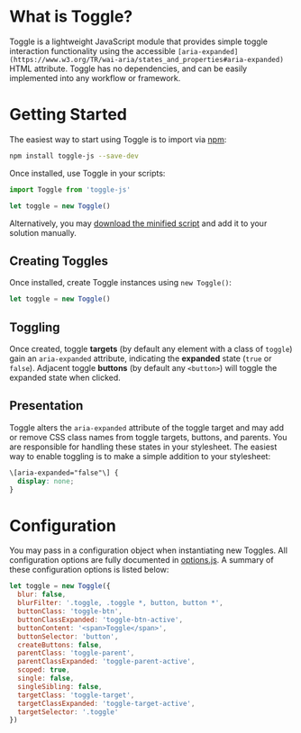 # What is Toggle?
Toggle is a lightweight JavaScript module that provides simple toggle interaction functionality using the accessible `[aria-expanded](https://www.w3.org/TR/wai-aria/states_and_properties#aria-expanded)` HTML attribute. Toggle has no dependencies, and can be easily implemented into any workflow or framework.

# Getting Started
The easiest way to start using Toggle is to import via [npm](https://www.npmjs.com/):

```sh
npm install toggle-js --save-dev
```

Once installed, use Toggle in your scripts:

```javascript
import Toggle from 'toggle-js'

let toggle = new Toggle()
```

Alternatively, you may [download the minified script](https://raw.githubusercontent.com/oldrivercreative/toggle/master/dist/toggle.js) and add it to your solution manually.

## Creating Toggles
Once installed, create Toggle instances using `new Toggle()`:

```javascript
let toggle = new Toggle()
```

## Toggling
Once created, toggle **targets** (by default any element with a class of `toggle`) gain an `aria-expanded` attribute, indicating the **expanded** state (`true` or `false`). Adjacent toggle **buttons** (by default any `<button>`) will toggle the expanded state when clicked.

## Presentation
Toggle alters the `aria-expanded` attribute of the toggle target and may add or remove CSS class names from toggle targets, buttons, and parents. You are responsible for handling these states in your stylesheet. The easiest way to enable toggling is to make a simple addition to your stylesheet:

```css
\[aria-expanded="false"\] {
  display: none;
}
```

# Configuration
You may pass in a configuration object when instantiating new Toggles. All configuration options are fully documented in [options.js](https://github.com/oldrivercreative/toggle/blob/master/src/options.js). A summary of these configuration options is listed below:

```javascript
let toggle = new Toggle({
  blur: false,
  blurFilter: '.toggle, .toggle *, button, button *',
  buttonClass: 'toggle-btn',
  buttonClassExpanded: 'toggle-btn-active',
  buttonContent: '<span>Toggle</span>',
  buttonSelector: 'button',
  createButtons: false,
  parentClass: 'toggle-parent',
  parentClassExpanded: 'toggle-parent-active',
  scoped: true,
  single: false,
  singleSibling: false,
  targetClass: 'toggle-target',
  targetClassExpanded: 'toggle-target-active',
  targetSelector: '.toggle'
})
```

